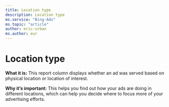 ```yaml
---
title: Location type
description: Location type
ms.service: "Bing-Ads"
ms.topic: "article"
author: eric-urban
ms.author: eur
---
```


# Location type

**What it is:**    This report column displays whether an ad was served based on physical location or location of interest.

**Why it’s important:**    This helps you find out how your ads are doing in different locations, which can help you decide where to focus more of your advertising efforts.


